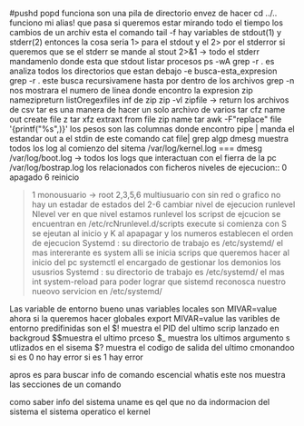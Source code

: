 #pushd popd funciona son una pila de directorio envez de hacer cd ../..
funciono mi alias!
que pasa si queremos estar mirando todo el tiempo los cambios de un archiv
esta el comando tail -f<f es de forever>
hay variables de stdout(1) y stderr(2)
entonces la cosa seria 1> para el stdout y el 2> por el stderror
si queremos que se el stderr se mande al stout
2>&1 -> todo el stderr mandamenlo donde esta que stdout
listar procesos ps -wA
grep -r . es analiza todos los directorios que estan debajo -e busca-esta_expresion
grep -r . este busca recursivamene hasta por dentro de los archivos
grep -n nos mostrara el numero de linea donde encontro la expresion
zip namezipreturn listOregexfiles
inf de zip zip -vl zipfile -> return  los archivos de csv
tar es una manera de hacer un solo archivo de varios
tar cfz name out create file z 
tar xfz extraxt from file zip name tar
awk -F"replace" file '{printf("%s",)}' los pesos son las columnas donde encontro
pipe | manda el estandar out a el stdin de este comando cat file| grep algp
dmesg muestra todos los log al comienzo del sitema
/var/log/kernel.log === dmesg
/var/log/boot.log -> todos los logs que interactuan con el fierra de la pc
/var/log/bostrap.log los relacionados con ficheros
niveles de ejecucion::
0 apagado 6 reinicio
> 1 monousuario -> root
> 2,3,5,6 multiusuario con sin red o grafico 
> no hay un estadar de estados del 2-6
cambiar nivel de ejecucion runlevel Nlevel
ver en que nivel estamos
runlevel
los scripst de ejcucion se encuentran en 
/etc/rcNrunlevel.d/scripts execute
si comienza con S se ejeutan al inicio y K al apapagar y los numeros establecen el orden de ejecucion
Systemd :
su directorio de trabajo es /etc/systemd/
el mas intererante es system alli se inicia scrips que queremos hacer al inicio del pc
systemctl el encargado de gestionar los demonios los ususrios
Systemd :
su directorio de trabajo es /etc/systemd/
el mas int
system-reload para poder lograr que sistemd reconosca nuestro nueovo servicion en /etc/systemd/

Las variable de entorno 
bueno unas variables locales son MIVAR=value 
ahora si la queremos hacer globales export MIVAR=value
las varibles de entorno predifinidas son el
$! muestra el PID del ultimo scrip lanzado en backgroud 
$$muestra el ultimo prceso
$_ muestra los ultimos argumento s utlizados en el sisema
$? muestra el codigo de salida del  ultimo cmonandoo
si es 0 no hay error si es 1 hay error


apros es para buscar info de comando escencial
whatis este nos muestra las secciones de un comando

como saber info del sistema 
uname es qel que no da indormacion del sistema el sistema operatico el kernel

